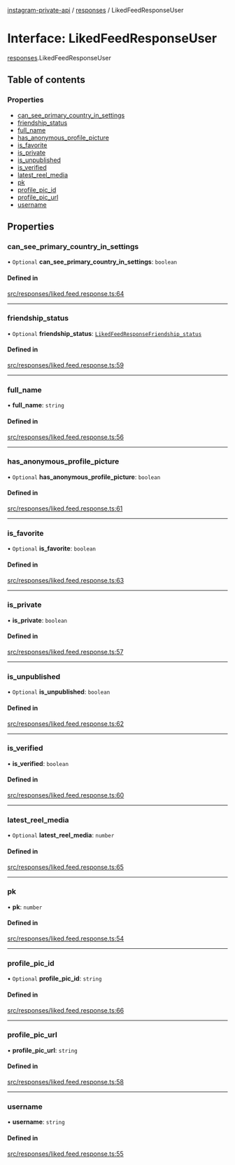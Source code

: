 [instagram-private-api](../../README.md) / [responses](../../modules/responses.md) / LikedFeedResponseUser

# Interface: LikedFeedResponseUser

[responses](../../modules/responses.md).LikedFeedResponseUser

## Table of contents

### Properties

- [can\_see\_primary\_country\_in\_settings](LikedFeedResponseUser.md#can_see_primary_country_in_settings)
- [friendship\_status](LikedFeedResponseUser.md#friendship_status)
- [full\_name](LikedFeedResponseUser.md#full_name)
- [has\_anonymous\_profile\_picture](LikedFeedResponseUser.md#has_anonymous_profile_picture)
- [is\_favorite](LikedFeedResponseUser.md#is_favorite)
- [is\_private](LikedFeedResponseUser.md#is_private)
- [is\_unpublished](LikedFeedResponseUser.md#is_unpublished)
- [is\_verified](LikedFeedResponseUser.md#is_verified)
- [latest\_reel\_media](LikedFeedResponseUser.md#latest_reel_media)
- [pk](LikedFeedResponseUser.md#pk)
- [profile\_pic\_id](LikedFeedResponseUser.md#profile_pic_id)
- [profile\_pic\_url](LikedFeedResponseUser.md#profile_pic_url)
- [username](LikedFeedResponseUser.md#username)

## Properties

### can\_see\_primary\_country\_in\_settings

• `Optional` **can\_see\_primary\_country\_in\_settings**: `boolean`

#### Defined in

[src/responses/liked.feed.response.ts:64](https://github.com/Nerixyz/instagram-private-api/blob/b3351b9/src/responses/liked.feed.response.ts#L64)

___

### friendship\_status

• `Optional` **friendship\_status**: [`LikedFeedResponseFriendship_status`](LikedFeedResponseFriendship_status.md)

#### Defined in

[src/responses/liked.feed.response.ts:59](https://github.com/Nerixyz/instagram-private-api/blob/b3351b9/src/responses/liked.feed.response.ts#L59)

___

### full\_name

• **full\_name**: `string`

#### Defined in

[src/responses/liked.feed.response.ts:56](https://github.com/Nerixyz/instagram-private-api/blob/b3351b9/src/responses/liked.feed.response.ts#L56)

___

### has\_anonymous\_profile\_picture

• `Optional` **has\_anonymous\_profile\_picture**: `boolean`

#### Defined in

[src/responses/liked.feed.response.ts:61](https://github.com/Nerixyz/instagram-private-api/blob/b3351b9/src/responses/liked.feed.response.ts#L61)

___

### is\_favorite

• `Optional` **is\_favorite**: `boolean`

#### Defined in

[src/responses/liked.feed.response.ts:63](https://github.com/Nerixyz/instagram-private-api/blob/b3351b9/src/responses/liked.feed.response.ts#L63)

___

### is\_private

• **is\_private**: `boolean`

#### Defined in

[src/responses/liked.feed.response.ts:57](https://github.com/Nerixyz/instagram-private-api/blob/b3351b9/src/responses/liked.feed.response.ts#L57)

___

### is\_unpublished

• `Optional` **is\_unpublished**: `boolean`

#### Defined in

[src/responses/liked.feed.response.ts:62](https://github.com/Nerixyz/instagram-private-api/blob/b3351b9/src/responses/liked.feed.response.ts#L62)

___

### is\_verified

• **is\_verified**: `boolean`

#### Defined in

[src/responses/liked.feed.response.ts:60](https://github.com/Nerixyz/instagram-private-api/blob/b3351b9/src/responses/liked.feed.response.ts#L60)

___

### latest\_reel\_media

• `Optional` **latest\_reel\_media**: `number`

#### Defined in

[src/responses/liked.feed.response.ts:65](https://github.com/Nerixyz/instagram-private-api/blob/b3351b9/src/responses/liked.feed.response.ts#L65)

___

### pk

• **pk**: `number`

#### Defined in

[src/responses/liked.feed.response.ts:54](https://github.com/Nerixyz/instagram-private-api/blob/b3351b9/src/responses/liked.feed.response.ts#L54)

___

### profile\_pic\_id

• `Optional` **profile\_pic\_id**: `string`

#### Defined in

[src/responses/liked.feed.response.ts:66](https://github.com/Nerixyz/instagram-private-api/blob/b3351b9/src/responses/liked.feed.response.ts#L66)

___

### profile\_pic\_url

• **profile\_pic\_url**: `string`

#### Defined in

[src/responses/liked.feed.response.ts:58](https://github.com/Nerixyz/instagram-private-api/blob/b3351b9/src/responses/liked.feed.response.ts#L58)

___

### username

• **username**: `string`

#### Defined in

[src/responses/liked.feed.response.ts:55](https://github.com/Nerixyz/instagram-private-api/blob/b3351b9/src/responses/liked.feed.response.ts#L55)
